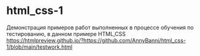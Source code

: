 # html_css-1
Демонстрация примеров работ выполненных в процессе обучения по тестированию, в данном примере HTML,CSS https://htmlpreview.github.io/?https://github.com/AnnyBanni/html_css-1/blob/main/testwork.html

